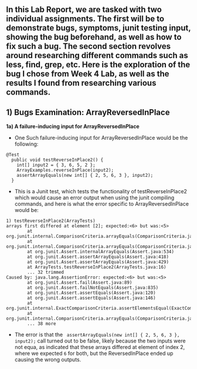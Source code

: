 ## **In this Lab Report, we are tasked with two individual assignments. The first will be to demonstrate bugs, symptoms, junit testing input, showing the bug beforehand, as well as how to fix such a bug. The second section revolves around researching different commands such as less, find, grep, etc. Here is the exploration of the bug I chose from Week 4 Lab, as well as the results I found from researching various commands.**

## **1) Bugs Examination: ArrayReversedInPlace**

**1a) A failure-inducing input for ArrayReversedInPlace**
- One Such failure-inducing input for ArrayReversedInPlace would be the following:

```
@Test
  public void testReverseInPlace2() {
    int[] input2 = { 3, 6, 5, 2 };
    ArrayExamples.reverseInPlace(input2);
    assertArrayEquals(new int[] { 2, 5, 6, 3 }, input2);
  }
```
- This is a Junit test, which tests the functionality of testReverseInPlace2 which would cause an error output when using the junit compiling commands, and here is what the error specific to ArrayReversedInPlace would be:

```
1) testReverseInPlace2(ArrayTests)
arrays first differed at element [2]; expected:<6> but was:<5>
        at org.junit.internal.ComparisonCriteria.arrayEquals(ComparisonCriteria.java:78)
        at org.junit.internal.ComparisonCriteria.arrayEquals(ComparisonCriteria.java:28)
        at org.junit.Assert.internalArrayEquals(Assert.java:534)
        at org.junit.Assert.assertArrayEquals(Assert.java:418)
        at org.junit.Assert.assertArrayEquals(Assert.java:429)
        at ArrayTests.testReverseInPlace2(ArrayTests.java:16)
        ... 32 trimmed
Caused by: java.lang.AssertionError: expected:<6> but was:<5>
        at org.junit.Assert.fail(Assert.java:89)
        at org.junit.Assert.failNotEquals(Assert.java:835)
        at org.junit.Assert.assertEquals(Assert.java:120)
        at org.junit.Assert.assertEquals(Assert.java:146)
        at org.junit.internal.ExactComparisonCriteria.assertElementsEqual(ExactComparisonCriteria.java:8)
        at org.junit.internal.ComparisonCriteria.arrayEquals(ComparisonCriteria.java:76)
        ... 38 more
```
- The error is that the ``` assertArrayEquals(new int[] { 2, 5, 6, 3 }, input2);``` call turned out to be false, likely because the two inputs were not equa, as indicated that these arrays differed at element of index 2, where we expected ```6``` for both, but the ReversedInPlace ended up causing the wrong outputs.
